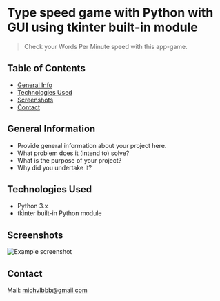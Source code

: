# Type speed game with Python with GUI using tkinter built-in module
> Check your Words Per Minute speed with this app-game.

## Table of Contents
* [General Info](#general-information)
* [Technologies Used](#technologies-used)
* [Screenshots](#screenshots)
* [Contact](#contact)
<!-- * [License](#license) -->


## General Information
- Provide general information about your project here.
- What problem does it (intend to) solve?
- What is the purpose of your project?
- Why did you undertake it?
<!-- You don't have to answer all the questions - just the ones relevant to your project. -->


## Technologies Used
- Python 3.x
- tkinter built-in Python module


## Screenshots
![Example screenshot](./img/screenshot.png)
<!-- If you have screenshots you'd like to share, include them here. -->


## Contact
Mail: michvlbbb@gmail.com


<!-- Optional -->
<!-- ## License -->
<!-- This project is open source and available under the [... License](). -->

<!-- You don't have to include all sections - just the one's relevant to your project -->
